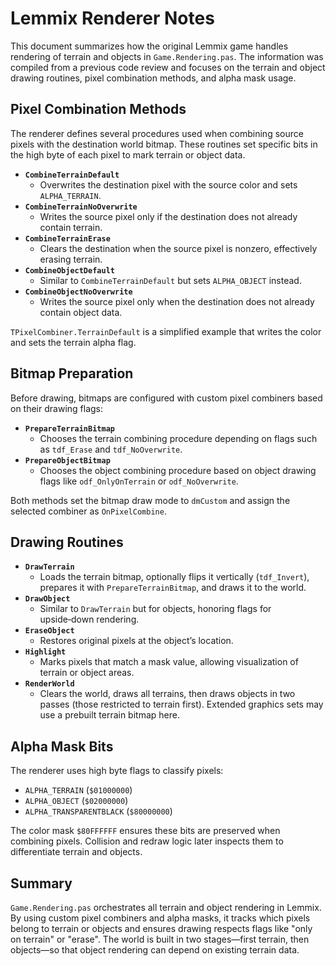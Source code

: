 # Lemmix Renderer Notes

This document summarizes how the original Lemmix game handles rendering of terrain and objects in `Game.Rendering.pas`. The information was compiled from a previous code review and focuses on the terrain and object drawing routines, pixel combination methods, and alpha mask usage.

## Pixel Combination Methods

The renderer defines several procedures used when combining source pixels with the destination world bitmap. These routines set specific bits in the high byte of each pixel to mark terrain or object data.

- **`CombineTerrainDefault`**
  - Overwrites the destination pixel with the source color and sets `ALPHA_TERRAIN`.
- **`CombineTerrainNoOverwrite`**
  - Writes the source pixel only if the destination does not already contain terrain.
- **`CombineTerrainErase`**
  - Clears the destination when the source pixel is nonzero, effectively erasing terrain.
- **`CombineObjectDefault`**
  - Similar to `CombineTerrainDefault` but sets `ALPHA_OBJECT` instead.
- **`CombineObjectNoOverwrite`**
  - Writes the source pixel only when the destination does not already contain object data.

`TPixelCombiner.TerrainDefault` is a simplified example that writes the color and sets the terrain alpha flag.

## Bitmap Preparation

Before drawing, bitmaps are configured with custom pixel combiners based on their drawing flags:

- **`PrepareTerrainBitmap`**
  - Chooses the terrain combining procedure depending on flags such as `tdf_Erase` and `tdf_NoOverwrite`.
- **`PrepareObjectBitmap`**
  - Chooses the object combining procedure based on object drawing flags like `odf_OnlyOnTerrain` or `odf_NoOverwrite`.

Both methods set the bitmap draw mode to `dmCustom` and assign the selected combiner as `OnPixelCombine`.

## Drawing Routines

- **`DrawTerrain`**
  - Loads the terrain bitmap, optionally flips it vertically (`tdf_Invert`), prepares it with `PrepareTerrainBitmap`, and draws it to the world.
- **`DrawObject`**
  - Similar to `DrawTerrain` but for objects, honoring flags for upside‑down rendering.
- **`EraseObject`**
  - Restores original pixels at the object’s location.
- **`Highlight`**
  - Marks pixels that match a mask value, allowing visualization of terrain or object areas.
- **`RenderWorld`**
  - Clears the world, draws all terrains, then draws objects in two passes (those restricted to terrain first). Extended graphics sets may use a prebuilt terrain bitmap here.

## Alpha Mask Bits

The renderer uses high byte flags to classify pixels:

- `ALPHA_TERRAIN` (`$01000000`)
- `ALPHA_OBJECT` (`$02000000`)
- `ALPHA_TRANSPARENTBLACK` (`$80000000`)

The color mask `$80FFFFFF` ensures these bits are preserved when combining pixels. Collision and redraw logic later inspects them to differentiate terrain and objects.

## Summary

`Game.Rendering.pas` orchestrates all terrain and object rendering in Lemmix. By using custom pixel combiners and alpha masks, it tracks which pixels belong to terrain or objects and ensures drawing respects flags like "only on terrain" or "erase". The world is built in two stages—first terrain, then objects—so that object rendering can depend on existing terrain data.
